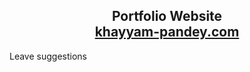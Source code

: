<h2 align="center">
  Portfolio Website<br/>
  <a href="http://khayyam-pandey.com/" target="_blank">khayyam-pandey.com</a>
</h2>

<p>Leave suggestions </p>
